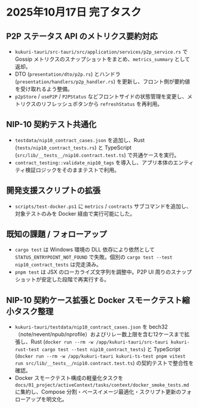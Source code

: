 # 2025年10月17日 完了タスク

## P2P ステータス API のメトリクス要約対応
- `kukuri-tauri/src-tauri/src/application/services/p2p_service.rs` で Gossip メトリクスのスナップショットをまとめ、`metrics_summary` として返却。
- DTO (`presentation/dto/p2p.rs`) とハンドラ (`presentation/handlers/p2p_handler.rs`) を更新し、フロント側が要約値を受け取れるよう整備。
- `p2pStore` / `useP2P` / `P2PStatus` などフロントサイドの状態管理を変更し、メトリクスのリフレッシュボタンから `refreshStatus` を再利用。

## NIP-10 契約テスト共通化
- `testdata/nip10_contract_cases.json` を追加し、Rust (`tests/nip10_contract_tests.rs`) と TypeScript (`src/lib/__tests__/nip10.contract.test.ts`) で共通ケースを実行。
- `contract_testing::validate_nip10_tags` を導入し、アプリ本体のエンティティ検証ロジックをそのままテストで利用。

## 開発支援スクリプトの拡張
- `scripts/test-docker.ps1` に `metrics` / `contracts` サブコマンドを追加し、対象テストのみを Docker 経由で実行可能にした。

## 既知の課題 / フォローアップ
- `cargo test` は Windows 環境の DLL 依存により依然として `STATUS_ENTRYPOINT_NOT_FOUND` で失敗。個別の `cargo test --test nip10_contract_tests` は完走済み。
- `pnpm test` は JSX のローカライズ文字列を調整中。P2P UI 周りのスナップショットが安定した段階で再実行する。

## NIP-10 契約ケース拡張と Docker スモークテスト縮小タスク整理
- `kukuri-tauri/testdata/nip10_contract_cases.json` を bech32（note/nevent/npub/nprofile）およびリレー数上限を含む12ケースまで拡張し、Rust (`docker run --rm -w /app/kukuri-tauri/src-tauri kukuri-rust-test cargo test --test nip10_contract_tests`) と TypeScript (`docker run --rm -w /app/kukuri-tauri kukuri-ts-test pnpm vitest run src/lib/__tests__/nip10.contract.test.ts`) の契約テストで整合性を確認。
- Docker スモークテスト構成の軽量化タスクを `docs/01_project/activeContext/tasks/context/docker_smoke_tests.md` に集約し、Compose 分割・ベースイメージ最適化・スクリプト更新のフォローアップを明文化。

